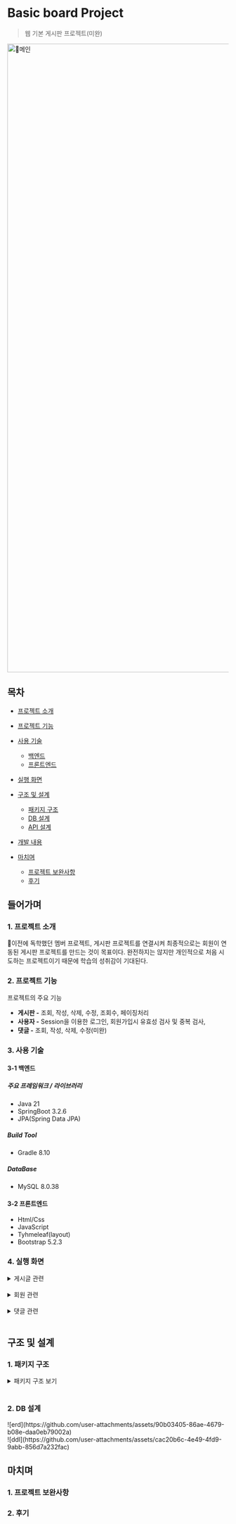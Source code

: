 # Basic board Project
> 웹 기본 게시판 프로젝트(미완)
<img width="1429" alt="메인" src="https://github.com/user-attachments/assets/99c92537-d361-422c-b7ff-74ef52e076d9">

## 목차
  - [프로젝트 소개](#1-프로젝트-소개)    
  - [프로젝트 기능](#2-프로젝트-기능)    
  - [사용 기술](#3-사용-기술)   
     - [백엔드](#3-1-백엔드)
     - [프론트엔드](#3-2-프론트엔드)
  - [실행 화면](#4-실행-화면)   


- [구조 및 설계](#구조-및-설계)
  - [패키지 구조](#1-패키지-구조)
  - [DB 설계](#2-db-설계)
  - [API 설계](#3-api-설계)

- [개발 내용](#개발-내용)

- [마치며](#마치며)
  - [프로젝트 보완사항](#1-프로젝트-보완사항)
  - [후기](#2-후기)

## 들어가며
### 1. 프로젝트 소개

이전에 독학했던 멤버 프로젝트, 게시판 프로젝트를 연결시켜 최종적으로는 회원이 연동된 게시판 프로젝트를 만드는 것이 목표이다.
완전하지는 않지만 개인적으로 처음 시도하는 프로젝트이기 때문에 학습의 성취감이 기대된다.

### 2. 프로젝트 기능

프로젝트의 주요 기능
- **게시판 -** 조회, 작성, 삭제, 수정, 조회수, 페이징처리
- **사용자 -** Session을 이용한 로그인, 회원가입시 유효성 검사 및 중복 검사,
- **댓글 -** 조회, 작성, 삭제, 수정(미완)

### 3. 사용 기술

#### 3-1 백엔드

##### 주요 프레임워크 / 라이브러리
- Java 21
- SpringBoot 3.2.6
- JPA(Spring Data JPA)

##### Build Tool
- Gradle 8.10

##### DataBase
- MySQL 8.0.38

#### 3-2 프론트엔드
- Html/Css
- JavaScript
- Tyhmeleaf(layout)
- Bootstrap 5.2.3


### 4. 실행 화면
  <details>
    <summary>게시글 관련</summary>   
       
    
  **1. 게시글 전체 목록**   

  전체 목록
  <img width="1426" alt="스크린샷 2024-08-31 09 05 34" src="https://github.com/user-attachments/assets/fd831141-5f19-4a05-a010-201cd3256289">

  페이징 처리 조회 
  <img width="1427" alt="스크린샷 2024-08-31 09 04 23" src="https://github.com/user-attachments/assets/0fa86825-e83d-4ad9-9877-a50b8303a40e">

     
  **2. 게시글 등록**   
  
  로그인을 완료한 사용자만 글쓰기를 할 수 있으며, 항목 또한 로그인한 사용자만 볼 수 있게 처리 
  <img width="1431" alt="스크린샷 2024-08-31 09 09 33" src="https://github.com/user-attachments/assets/814782a8-952d-4b51-89b0-9588241bbf79">

  글쓰기 버튼 클릭
  <img width="1099" alt="스크린샷 2024-08-31 09 06 30" src="https://github.com/user-attachments/assets/f4255d27-f0f2-4391-aad5-ada93e7f3355">
     
  **3. 게시글 상세보기**
  
  본인이 작성한 글만 수정, 삭제 버튼이 보이도록 처리  
  <img width="1433" alt="스크린샷 2024-08-31 09 11 25" src="https://github.com/user-attachments/assets/d53c4178-52f2-4c6c-830a-db374583b1e2">
  <img width="1434" alt="스크린샷 2024-08-31 09 12 26" src="https://github.com/user-attachments/assets/0cbc140f-f999-4b0b-b644-42b2eafc648c">

     
   **4. 게시글 수정 화면**   
 
  제목, 내용만 수정 가능하도록 한다. 이후 버튼을 누르면 목록으로 리다이렉트  
<수정전>  
<img width="1434" alt="스크린샷 2024-08-31 09 12 26" src="https://github.com/user-attachments/assets/10dbb1a2-f88a-4f62-a1ad-31a2e1a360f2">
<수정 화면>
<img width="1032" alt="스크린샷 2024-08-31 09 14 35" src="https://github.com/user-attachments/assets/667819cb-72f1-4ef5-b58d-9729fdd038ec">
<수정 후>
<img width="1422" alt="스크린샷 2024-08-31 09 14 48" src="https://github.com/user-attachments/assets/f1e56d8d-02f0-455d-8e6b-5738b218c744">

  **5. 게시글 삭제 화면**   
  
  작성자와 , 현재 로그인한 사용자가 같을 때만 삭제 버튼이 보이도록 처리, 누르면 해당 게시글은 삭제, 이후 리다이렉트
  <img width="715" alt="스크린샷 2024-08-31 09 18 21" src="https://github.com/user-attachments/assets/cf748ddb-ed79-45fd-bbbd-996b6e9c606b">
<img width="1427" alt="스크린샷 2024-08-31 09 18 40" src="https://github.com/user-attachments/assets/d61d1a64-81e4-419e-9221-d304309f19a1">
 
     
  </details>
  <br/>   
  
  <details>
    <summary>회원 관련</summary>   
     
  **1. 회원가입 화면**     
  
  회원가입 시 유효성 검사 및 중복확인을 진행하며 완료시 회원 정보를 저장하고 로그인 화면으로 이동한다.  
  <img width="433" alt="스크린샷 2024-08-31 09 20 33" src="https://github.com/user-attachments/assets/75d79e3b-7b83-4950-ac0d-81b34ae4651b">
  <img width="449" alt="스크린샷 2024-08-31 09 21 19" src="https://github.com/user-attachments/assets/64ad0ecc-527a-48f6-95a3-1222fdf31e3c">

     
  **2. 로그인 화면**   
 
  로그인에 성공하면 게시글 전체 리스트 화면으로 이동한다.  
  <img width="544" alt="스크린샷 2024-08-31 09 23 10" src="https://github.com/user-attachments/assets/e2f13837-fffe-4f41-a854-a9e5df1fad54">
<img width="1435" alt="스크린샷 2024-08-31 09 23 20" src="https://github.com/user-attachments/assets/6ddcbf19-b222-4548-82ca-ab84ea86ccd5">     
           
  </details>
  <br/>   
  
  <details>
    <summary>댓글 관련</summary>   
       
  **1. 댓글 작성 화면**   
  
  댓글은 로그인 한 사용자만 달 수 있으며, 댓글 등록이 성공하면 화면을 갱신한다.

  <로그인x>
  <img width="1428" alt="스크린샷 2024-08-31 09 25 37" src="https://github.com/user-attachments/assets/6610078b-40be-4284-9ed9-d6385eb2fe62">
  </br>
  <로그인o></br>
  <img width="696" alt="스크린샷 2024-08-31 09 26 21" src="https://github.com/user-attachments/assets/0201fd29-6e28-4f2d-8fe2-a9a34ade30f1">  
           
  </details>
  <br/>   
 
   
## 구조 및 설계   
   
### 1. 패키지 구조
   
<details>
  
<summary>패키지 구조 보기</summary>   
 

```

├── src
│   ├── main
│   │   ├── java
│   │   │   └── com
│   │   │       └── prac
│   │   │           └── member
│   │   │               ├── MemberBoardApplication.java
│   │   │               ├── config
│   │   │               │   └── WebConfig.java
│   │   │               ├── controller
│   │   │               │   ├── BoardController.java
│   │   │               │   ├── CommentController.java
│   │   │               │   ├── HomeController.java
│   │   │               │   └── MemberController.java
│   │   │               ├── dto
│   │   │               │   ├── BoardDTO.java
│   │   │               │   ├── CommentDTO.java
│   │   │               │   └── MemberDTO.java
│   │   │               ├── entity
│   │   │               │   ├── BaseEntity.java
│   │   │               │   ├── BoardEntity.java
│   │   │               │   ├── BoardFileEntity.java
│   │   │               │   ├── CommentEntity.java
│   │   │               │   └── MemberEntity.java
│   │   │               ├── repository
│   │   │               │   ├── BoardFileRepository.java
│   │   │               │   ├── BoardRepository.java
│   │   │               │   ├── CommentRepository.java
│   │   │               │   └── MemberRepository.java
│   │   │               └── service
│   │   │                   ├── BoardService.java
│   │   │                   ├── CommentService.java
│   │   │                   └── MemberService.java
│   │   └── resources
│   │       ├── application.yml
│   │       └── templates
│   │           ├── board
│   │           │   ├── detail.html
│   │           │   ├── index.html
│   │           │   ├── list.html
│   │           │   ├── paging.html
│   │           │   ├── save.html
│   │           │   └── update.html
│   │           ├── layouts
│   │           │   ├── layout-sample.html
│   │           │   ├── sample-aside.html
│   │           │   └── sample-footer.html
│   │           └── member
│   │               ├── detail.html
│   │               ├── index.html
│   │               ├── list.html
│   │               ├── login.html
│   │               ├── main.html
│   │               ├── save.html
│   │               └── update.html
│   └── test
│       └── java
│           └── com
│               └── prac
│                   └── member
│                       └── MemberBoardApplicationTests.java
 ```
  
 </details>   
 <br/>    
   
     
 ### 2. DB 설계
<ERD>
![erd](https://github.com/user-attachments/assets/90b03405-86ae-4679-b08e-daa0eb79002a)
</br>
![ddl](https://github.com/user-attachments/assets/cac20b6c-4e49-4fd9-9abb-856d7a232fac)

<br/>


## 마치며   
### 1. 프로젝트 보완사항   

</details>   


### 2. 후기   

